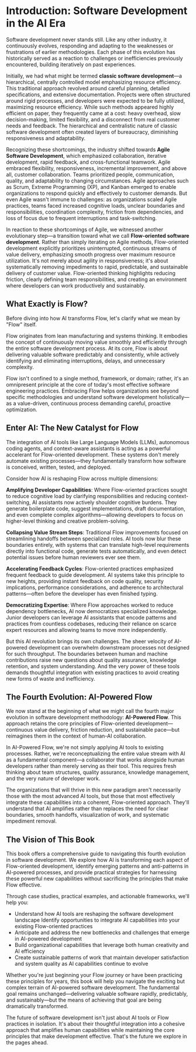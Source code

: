 #  Introduction: Software Development in the AI Era

Software development never stands still. Like any other industry, it continuously evolves, responding and adapting to the weaknesses or frustrations of earlier methodologies. Each phase of this evolution has historically served as a reaction to challenges or inefficiencies previously encountered, building iteratively on past experiences.

Initially, we had what might be termed **classic software development**—a hierarchical, centrally controlled model emphasizing resource efficiency. This traditional approach revolved around careful planning, detailed specifications, and extensive documentation. Projects were often structured around rigid processes, and developers were expected to be fully utilized, maximizing resource efficiency. While such methods appeared highly efficient on paper, they frequently came at a cost: heavy overhead, slow decision-making, limited flexibility, and a disconnect from real customer needs and feedback. The hierarchical and centralistic nature of classic software development often created layers of bureaucracy, diminishing responsiveness and adaptability.

Recognizing these shortcomings, the industry shifted towards **Agile Software Development**, which emphasized collaboration, iterative development, rapid feedback, and cross-functional teamwork. Agile embraced flexibility, responsiveness, incremental improvement, and above all, customer collaboration. Teams prioritized people, communication, quality, and adaptability to changing circumstances. Agile approaches such as Scrum, Extreme Programming (XP), and Kanban emerged to enable organizations to respond quickly and effectively to customer demands. But even Agile wasn't immune to challenges: as organizations scaled Agile practices, teams faced increased cognitive loads, unclear boundaries and responsibilities, coordination complexity, friction from dependencies, and loss of focus due to frequent interruptions and task-switching.

In reaction to these shortcomings of Agile, we witnessed another evolutionary step—a transition toward what we call **Flow-oriented software development**. Rather than simply iterating on Agile methods, Flow-oriented development explicitly prioritizes uninterrupted, continuous streams of value delivery, emphasizing smooth progress over maximum resource utilization. It's not merely about agility in responsiveness; it's about systematically removing impediments to rapid, predictable, and sustainable delivery of customer value. Flow-oriented thinking highlights reducing friction, clearly defining team responsibilities, and creating an environment where developers can work productively and sustainably.

## What Exactly is Flow?

Before diving into how AI transforms Flow, let's clarify what we mean by "Flow" itself.

Flow originates from lean manufacturing and systems thinking. It embodies the concept of continuously moving value smoothly and efficiently through the entire software development process. At its core, Flow is about delivering valuable software predictably and consistently, while actively identifying and eliminating interruptions, delays, and unnecessary complexity.

Flow isn't confined to a single method, framework, or domain; rather, it's an omnipresent principle at the core of today's most effective software engineering practices. Embracing Flow helps organizations see beyond specific methodologies and understand software development holistically—as a value-driven, continuous process demanding careful, proactive optimization.

## Enter AI: The New Catalyst for Flow

The integration of AI tools like Large Language Models (LLMs), autonomous coding agents, and context-aware assistants is acting as a powerful accelerant for Flow-oriented development. These systems don't merely automate existing processes—they fundamentally transform how software is conceived, written, tested, and deployed.

Consider how AI is reshaping Flow across multiple dimensions:

**Amplifying Developer Capabilities**: Where Flow-oriented practices sought to reduce cognitive load by clarifying responsibilities and reducing context-switching, AI assistants now actively shoulder cognitive burdens. They generate boilerplate code, suggest implementations, draft documentation, and even complete complex algorithms—allowing developers to focus on higher-level thinking and creative problem-solving.

**Collapsing Value Stream Steps**: Traditional Flow improvements focused on streamlining handoffs between specialized roles. AI tools now blur these boundaries entirely, with systems that can translate high-level requirements directly into functional code, generate tests automatically, and even detect potential issues before human reviewers ever see them.

**Accelerating Feedback Cycles**: Flow-oriented practices emphasized frequent feedback to guide development. AI systems take this principle to new heights, providing instant feedback on code quality, security implications, performance considerations, and adherence to architectural patterns—often before the developer has even finished typing.

**Democratizing Expertise**: Where Flow approaches worked to reduce dependency bottlenecks, AI now democratizes specialized knowledge. Junior developers can leverage AI assistants that encode patterns and practices from countless codebases, reducing their reliance on scarce expert resources and allowing teams to move more independently.

But this AI revolution brings its own challenges. The sheer velocity of AI-powered development can overwhelm downstream processes not designed for such throughput. The boundaries between human and machine contributions raise new questions about quality assurance, knowledge retention, and system understanding. And the very power of these tools demands thoughtful integration with existing practices to avoid creating new forms of waste and inefficiency.

## The Fourth Evolution: AI-Powered Flow

We now stand at the beginning of what we might call the fourth major evolution in software development methodology: **AI-Powered Flow**. This approach retains the core principles of Flow-oriented development—continuous value delivery, friction reduction, and sustainable pace—but reimagines them in the context of human-AI collaboration.

In AI-Powered Flow, we're not simply applying AI tools to existing processes. Rather, we're reconceptualizing the entire value stream with AI as a fundamental component—a collaborator that works alongside human developers rather than merely serving as their tool. This requires fresh thinking about team structures, quality assurance, knowledge management, and the very nature of developer work.

The organizations that will thrive in this new paradigm aren't necessarily those with the most advanced AI tools, but those that most effectively integrate these capabilities into a coherent, Flow-oriented approach. They'll understand that AI amplifies rather than replaces the need for clear boundaries, smooth handoffs, visualization of work, and systematic impediment removal.

## The Vision of This Book

This book offers a comprehensive guide to navigating this fourth evolution in software development. We explore how AI is transforming each aspect of Flow-oriented development, identify emerging patterns and anti-patterns in AI-powered processes, and provide practical strategies for harnessing these powerful new capabilities without sacrificing the principles that make Flow effective.

Through case studies, practical examples, and actionable frameworks, we'll help you:

- Understand how AI tools are reshaping the software development landscape
Identify opportunities to integrate AI capabilities into your existing Flow-oriented practices
- Anticipate and address the new bottlenecks and challenges that emerge in AI-powered development
- Build organizational capabilities that leverage both human creativity and AI efficiency
- Create sustainable patterns of work that maintain developer satisfaction and system quality as AI capabilities continue to evolve

Whether you're just beginning your Flow journey or have been practicing these principles for years, this book will help you navigate the exciting but complex terrain of AI-powered software development. The fundamental goal remains unchanged—delivering valuable software rapidly, predictably, and sustainably—but the means of achieving that goal are being dramatically transformed.

The future of software development isn't just about AI tools or Flow practices in isolation. It's about their thoughtful integration into a cohesive approach that amplifies human capabilities while maintaining the core principles that make development effective. That's the future we explore in the pages ahead.
